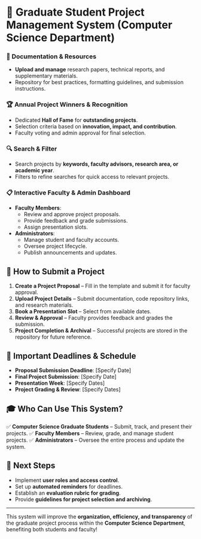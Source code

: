 # 📌 Graduate Student Project Management System (Computer Science Department)
### 📄 Documentation & Resources
- **Upload and manage** research papers, technical reports, and supplementary materials.
- Repository for best practices, formatting guidelines, and submission instructions.

### 🏆 Annual Project Winners & Recognition
- Dedicated **Hall of Fame** for **outstanding projects**.
- Selection criteria based on **innovation, impact, and contribution**.
- Faculty voting and admin approval for final selection.

### 🔍 Search & Filter
- Search projects by **keywords, faculty advisors, research area, or academic year**.
- Filters to refine searches for quick access to relevant projects.

### 📋 Interactive Faculty & Admin Dashboard
- **Faculty Members**:
  - Review and approve project proposals.
  - Provide feedback and grade submissions.
  - Assign presentation slots.
- **Administrators**:
  - Manage student and faculty accounts.
  - Oversee project lifecycle.
  - Publish announcements and updates.

## 🚀 How to Submit a Project
1. **Create a Project Proposal** – Fill in the template and submit it for faculty approval.
2. **Upload Project Details** – Submit documentation, code repository links, and research materials.
3. **Book a Presentation Slot** – Select from available dates.
4. **Review & Approval** – Faculty provides feedback and grades the submission.
5. **Project Completion & Archival** – Successful projects are stored in the repository for future reference.

## 📅 Important Deadlines & Schedule
- **Proposal Submission Deadline**: [Specify Date]
- **Final Project Submission**: [Specify Date]
- **Presentation Week**: [Specify Dates]
- **Project Grading & Review**: [Specify Dates]

## 🎓 Who Can Use This System?
✅ **Computer Science Graduate Students** – Submit, track, and present their projects.
✅ **Faculty Members** – Review, grade, and manage student projects.
✅ **Administrators** – Oversee the entire process and update the system.

## 📌 Next Steps
- Implement **user roles and access control**.
- Set up **automated reminders** for deadlines.
- Establish an **evaluation rubric for grading**.
- Provide **guidelines for project selection and archiving**.

---
This system will improve the **organization, efficiency, and transparency** of the graduate project process within the **Computer Science Department**, benefiting both students and faculty!